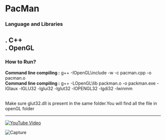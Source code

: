 # PacMan 

### Language and Libraries

  **. C++**
  <br /> 
  **. OpenGL** 
---

### How to Run?

**Command line compiling :**
       g++ -IOpenGL\include -w -c pacman.cpp -o pacman.o
 <br />
**Command line compiling :**
        g++ -LOpenGL\lib packman.o -o packman.exe -lGlaux -lGLU32 -lglui32 -lglut32 -lOPENGL32 -lgdi32 -lwinmm

  <br />
Make sure glut32.dll is present in the same folder.You will find all the file in openGL folder
     
---

[![YouTube Video](https://img.youtube.com/vi/your_video_id/0.jpg)](https://youtu.be/8bQXfrblmMo)

![Capture](https://github.com/user-attachments/assets/0e1e40d8-4d87-4f09-a357-9d012e63844d)
